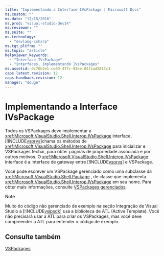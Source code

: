```yaml
---
title: "Implementando a Interface IVsPackage | Microsoft Docs"
ms.custom: ""
ms.date: "12/15/2016"
ms.prod: "visual-studio-dev14"
ms.reviewer: ""
ms.suite: ""
ms.technology: 
  - "devlang-csharp"
ms.tgt_pltfrm: ""
ms.topic: "article"
helpviewer_keywords: 
  - "Interface IVsPackage"
  - "interfaces, Implementando IVsPackages"
ms.assetid: 0c76b2e1-ce63-47fc-93ee-847cad281fc1
caps.latest.revision: 12
caps.handback.revision: 12
manager: "douge"
---
```

# Implementando a Interface IVsPackage
Todos os VSPackages deve implementar a <xref:Microsoft.VisualStudio.Shell.Interop.IVsPackage> interface.  [!INCLUDE[vsprvs](../assembler/masm/includes/vsprvs_md.md)]chama os métodos de <xref:Microsoft.VisualStudio.Shell.Interop.IVsPackage> para inicializar e VSPackages fechar, para obter páginas de propriedade associada e por outros motivos.  O <xref:Microsoft.VisualStudio.Shell.Interop.IVsPackage> interface é a interface de gateway entre [!INCLUDE[vsprvs](../assembler/masm/includes/vsprvs_md.md)] e VSPackage.  
  
 Você pode escrever um VSPackage gerenciado como uma subclasse da <xref:Microsoft.VisualStudio.Shell.Package> , de classe que implementa <xref:Microsoft.VisualStudio.Shell.Interop.IVsPackage> em seu nome.  Para obter mais informações, consulte [VSPackages gerenciados](../misc/managed-vspackages.md).  
  
> [!NOTE]
>  Muito do código não gerenciado de exemplo na seção Integração de Visual Studio a [!INCLUDE[vsipsdk](../mfc/includes/vsipsdk_md.md)] usa a biblioteca de ATL \(Active Template\).  Você não precisará usar a ATL para criar os VSPackages, mas você deve compreender a ATL para entender o código de exemplo.  
  
## Consulte também  
 [VSPackages](../Topic/VSPackages.md)